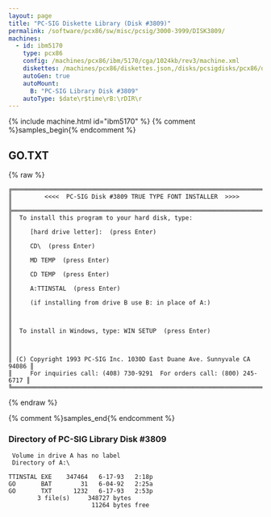 ```yaml
---
layout: page
title: "PC-SIG Diskette Library (Disk #3809)"
permalink: /software/pcx86/sw/misc/pcsig/3000-3999/DISK3809/
machines:
  - id: ibm5170
    type: pcx86
    config: /machines/pcx86/ibm/5170/cga/1024kb/rev3/machine.xml
    diskettes: /machines/pcx86/diskettes.json,/disks/pcsigdisks/pcx86/diskettes.json
    autoGen: true
    autoMount:
      B: "PC-SIG Library Disk #3809"
    autoType: $date\r$time\rB:\rDIR\r
---
```


{% include machine.html id="ibm5170" %}
{% comment %}samples_begin{% endcomment %}

## GO.TXT

{% raw %}
```
╔═════════════════════════════════════════════════════════════════════════╗
║         <<<<  PC-SIG Disk #3809 TRUE TYPE FONT INSTALLER  >>>>          ║
╠═════════════════════════════════════════════════════════════════════════╣
║  To install this program to your hard disk, type:                       ║
║     [hard drive letter]:  (press Enter)                                 ║
║     CD\  (press Enter)                                                  ║
║     MD TEMP  (press Enter)                                              ║
║     CD TEMP  (press Enter)                                              ║
║     A:TTINSTAL  (press Enter)                                           ║
║     (if installing from drive B use B: in place of A:)                  ║
║                                                                         ║
║  To install in Windows, type: WIN SETUP  (press Enter)                  ║
║                                                                         ║
║ (C) Copyright 1993 PC-SIG Inc. 1030D East Duane Ave. Sunnyvale CA 94086 ║
║     For inquiries call: (408) 730-9291  For orders call: (800) 245-6717 ║
╚═════════════════════════════════════════════════════════════════════════╝
```
{% endraw %}

{% comment %}samples_end{% endcomment %}

### Directory of PC-SIG Library Disk #3809

     Volume in drive A has no label
     Directory of A:\

    TTINSTAL EXE    347464   6-17-93   2:18p
    GO       BAT        31   6-04-92   2:25a
    GO       TXT      1232   6-17-93   2:53p
            3 file(s)     348727 bytes
                           11264 bytes free
